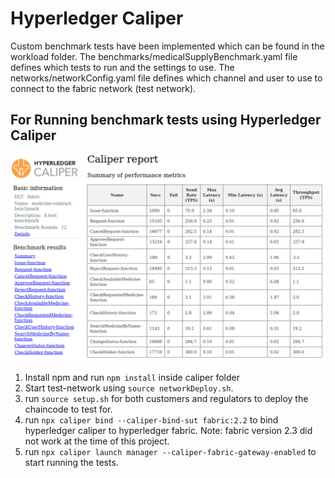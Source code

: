 # Hyperledger Caliper
Custom benchmark tests have been implemented which can be found in the workload folder. The benchmarks/medicalSupplyBenchmark.yaml file defines which tests to run and the settings to use. The networks/networkConfig.yaml file defines which channel and user to use to connect to the fabric network (test network).

## For Running benchmark tests using Hyperledger Caliper
![alt](../images/caliper.png?raw=true "Hyperledger Caliper")
1. Install npm and run ```npm install``` inside caliper folder
2. Start test-network using ```source networkDeploy.sh```.
3. run ```source setup.sh``` for both customers and regulators to deploy the chaincode to test for.
4. run ```npx caliper bind --caliper-bind-sut fabric:2.2``` to bind hyperledger caliper to hyperledger fabric. Note: fabric version 2.3 did not work at the time of this project.
5. run ```npx caliper launch manager --caliper-fabric-gateway-enabled``` to start running the tests.
